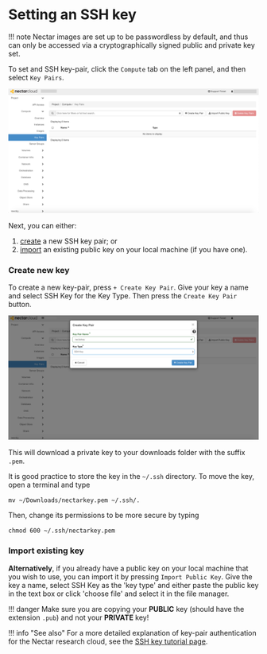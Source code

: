 # Setting an SSH key

!!! note
    Nectar images are set up to be passwordless by default, and thus can only be accessed via a cryptographically signed public and private key set.

To set and SSH key-pair, click the `Compute` tab on the left panel, and then select `Key Pairs`.

![](images/key_pairs.png)

Next, you can either:

1. [create](#create-new-key) a new SSH key pair; or
2. [import](#import-existing-key) an existing public key on your local machine (if you have one).

### Create new key
To create a new key-pair, press `+ Create Key Pair`. Give your key a name and select SSH Key for the Key Type. Then press the `Create Key Pair` button.

![](images/create_key.png)

This will download a private key to your downloads folder with the suffix `.pem`.

It is good practice to store the key in the `~/.ssh` directory. To move the key, open a terminal and type

```console
mv ~/Downloads/nectarkey.pem ~/.ssh/.
```

Then, change its permissions to be more secure by typing

```console
chmod 600 ~/.ssh/nectarkey.pem
```

### Import existing key
**Alternatively**, if you already have a public key on your local machine that you wish to use, you can import it by pressing `Import Public Key`.
Give the key a name, select SSH Key as the 'key type' and either paste the public key in the text box or click 'choose file' and select it in the file manager.

!!! danger
    Make sure you are copying your **PUBLIC** key (should have the extension `.pub`) and not your **PRIVATE** key!

!!! info "See also"
    For a more detailed explanation of key-pair authentication for the Nectar research cloud, see the [SSH key tutorial page](http://training.nectar.org.au/package07/sections/createSSHKey.html).